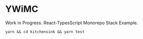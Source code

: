 # YWiMC

Work in Progress. React-TypesScript Monorepo Stack Example.

`yarn && cd kitchensink && yarn test`

